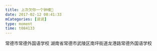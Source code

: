 ```yaml
---
title: 上次欠你一个钟楼🏫
date: 2017-02-12 08:41:33
mCategories: [说说]
type: moment
time: t084133
---
```


<div id="pics-20170212084133"></div>

<script src="/lib/moment/pics.js"></script>
<script>
var data = [
    {"link": "2017-02-12_000000.jpeg", "type": "shuoshuo"}
];
picsRender(data, "pics-20170212084133");
</script>

常德市常德外国语学校
湖南省常德市武陵区南坪街道龙港路常德外国语学校
